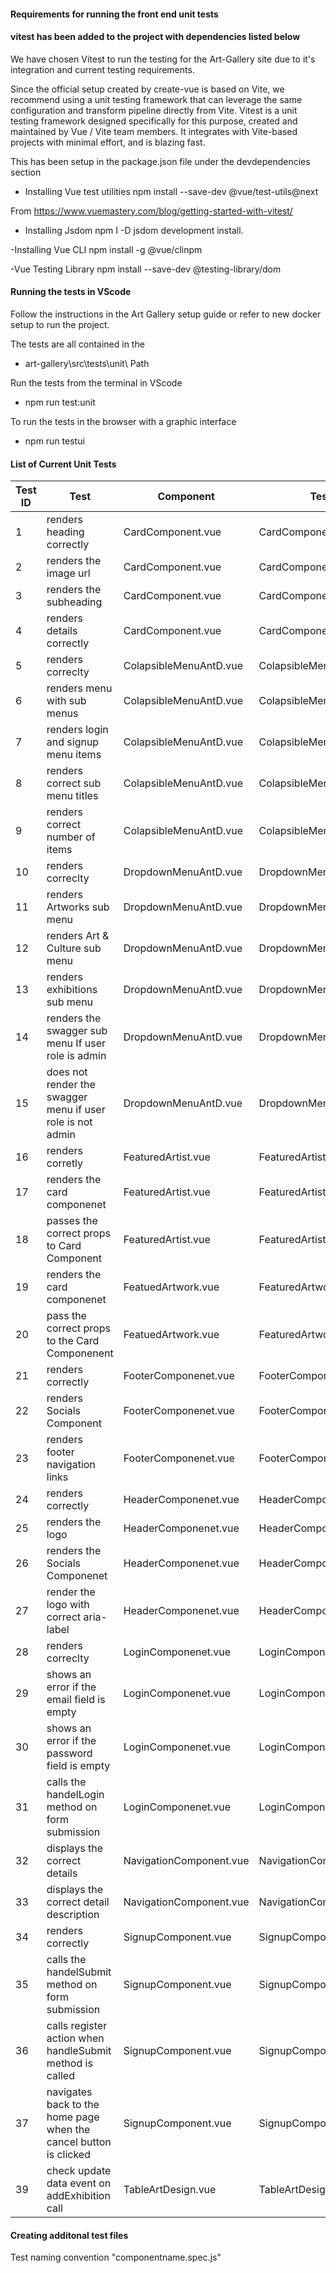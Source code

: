 #### Requirements for running the front end unit tests

#### vitest has been added to the project with dependencies listed below

We have chosen Vitest to run the testing for the Art-Gallery site due to it's integration and
current testing requirements.

Since the official setup created by create-vue is based on Vite, we recommend using a unit testing
framework that can leverage the same configuration and transform pipeline directly from Vite. Vitest
is a unit testing framework designed specifically for this purpose, created and maintained by Vue /
Vite team members. It integrates with Vite-based projects with minimal effort, and is blazing fast.

This has been setup in the package.json file under the devdependencies section

- Installing Vue test utilities npm install --save-dev @vue/test-utils@next

From <https://www.vuemastery.com/blog/getting-started-with-vitest/>

- Installing Jsdom npm I -D jsdom development install.

-Installing Vue CLI npm install -g @vue/clinpm

-Vue Testing Library npm install --save-dev @testing-library/dom

#### Running the tests in VScode

Follow the instructions in the Art Gallery setup guide or refer to new docker setup to run the
project.

The tests are all contained in the

- art-gallery\src\tests\unit\ Path

Run the tests from the terminal in VScode

- npm run test:unit

To run the tests in the browser with a graphic interface

- npm run testui

#### List of Current Unit Tests

| Test ID | Test                                                              | Component               | Test file                   | Expected Result |
| ------- | ----------------------------------------------------------------- | ----------------------- | --------------------------- | --------------- |
| 1       | renders heading correctly                                         | CardComponent.vue       | CardComponent.spec.js       | Success         |
| 2       | renders the image url                                             | CardComponent.vue       | CardComponent.spec.js       | Success         |
| 3       | renders the subheading                                            | CardComponent.vue       | CardComponent.spec.js       | Success         |
| 4       | renders details correctly                                         | CardComponent.vue       | CardComponent.spec.js       | Success         |
| 5       | renders correclty                                                 | ColapsibleMenuAntD.vue  | ColapsibleMenuAntD.spec.js  | Success         |
| 6       | renders menu with sub menus                                       | ColapsibleMenuAntD.vue  | ColapsibleMenuAntD.spec.js  | Success         |
| 7       | renders login and signup menu items                               | ColapsibleMenuAntD.vue  | ColapsibleMenuAntD.spec.js  | Success         |
| 8       | renders correct sub menu titles                                   | ColapsibleMenuAntD.vue  | ColapsibleMenuAntD.spec.js  | Success         |
| 9       | renders correct number of items                                   | ColapsibleMenuAntD.vue  | ColapsibleMenuAntD.spec.js  | Success         |
| 10      | renders correclty                                                 | DropdownMenuAntD.vue    | DropdownMenuAntD.sepc.js    | Success         |
| 11      | renders Artworks sub menu                                         | DropdownMenuAntD.vue    | DropdownMenuAntD.sepc.js    | Success         |
| 12      | renders Art & Culture sub menu                                    | DropdownMenuAntD.vue    | DropdownMenuAntD.sepc.js    | Success         |
| 13      | renders exhibitions sub menu                                      | DropdownMenuAntD.vue    | DropdownMenuAntD.sepc.js    | Success         |
| 14      | renders the swagger sub menu If user role is admin                | DropdownMenuAntD.vue    | DropdownMenuAntD.sepc.js    | Success         |
| 15      | does not render the swagger menu if user role is not admin        | DropdownMenuAntD.vue    | DropdownMenuAntD.sepc.js    | Success         |
| 16      | renders corretly                                                  | FeaturedArtist.vue      | FeaturedArtist.spec.js      | Success         |
| 17      | renders the card componenet                                       | FeaturedArtist.vue      | FeaturedArtist.spec.js      | Success         |
| 18      | passes the correct props to Card Component                        | FeaturedArtist.vue      | FeaturedArtist.spec.js      | Success         |
| 19      | renders the card componenet                                       | FeatuedArtwork.vue      | FeaturedArtwork.spec.js     | Success         |
| 20      | pass the correct props to the Card Componenent                    | FeatuedArtwork.vue      | FeaturedArtwork.spec.js     | Success         |
| 21      | renders correctly                                                 | FooterComponenet.vue    | FooterComponenet.spec.js    | Success         |
| 22      | renders Socials Component                                         | FooterComponenet.vue    | FooterComponenet.spec.js    | Success         |
| 23      | renders footer navigation links                                   | FooterComponenet.vue    | FooterComponenet.spec.js    | Success         |
| 24      | renders correctly                                                 | HeaderComponenet.vue    | HeaderComponenet.spec.js    | Success         |
| 25      | renders the logo                                                  | HeaderComponenet.vue    | HeaderComponenet.spec.js    | Success         |
| 26      | renders the Socials Componenet                                    | HeaderComponenet.vue    | HeaderComponenet.spec.js    | Success         |
| 27      | render the logo with correct aria-label                           | HeaderComponenet.vue    | HeaderComponenet.spec.js    | Success         |
| 28      | renders correclty                                                 | LoginComponenet.vue     | LoginComponent.spec.js      | Success         |
| 29      | shows an error if the email field is empty                        | LoginComponenet.vue     | LoginComponent.spec.js      | Success         |
| 30      | shows an error if the password field is empty                     | LoginComponenet.vue     | LoginComponent.spec.js      | Success         |
| 31      | calls the handelLogin method on form submission                   | LoginComponenet.vue     | LoginComponent.spec.js      | Success         |
| 32      | displays the correct details                                      | NavigationComponent.vue | NavigationComponent.spec.js | Success         |
| 33      | displays the correct detail description                           | NavigationComponent.vue | NavigationComponent.spec.js | Success         |
| 34      | renders correctly                                                 | SignupComponent.vue     | SignupComponent.spec.js     | Success         |
| 35      | calls the handelSubmit method on form submission                  | SignupComponent.vue     | SignupComponent.spec.js     | Success         |
| 36      | calls register action when handleSubmit method is called          | SignupComponent.vue     | SignupComponent.spec.js     | Success         |
| 37      | navigates back to the home page when the cancel button is clicked | SignupComponent.vue     | SignupComponent.spec.js     | Success         |
| 39      | check update data event on addExhibition call                     | TableArtDesign.vue      | TableArtDesign.spec.js      | Success         |

#### Creating additonal test files

Test naming convention "componentname.spec.js"
